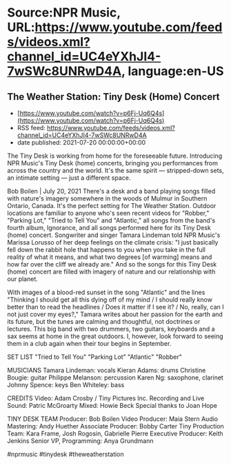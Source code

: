 # Source:NPR Music, URL:https://www.youtube.com/feeds/videos.xml?channel_id=UC4eYXhJI4-7wSWc8UNRwD4A, language:en-US

## The Weather Station: Tiny Desk (Home) Concert
 - [https://www.youtube.com/watch?v=p6Fj-Uq6Q4s](https://www.youtube.com/watch?v=p6Fj-Uq6Q4s)
 - RSS feed: https://www.youtube.com/feeds/videos.xml?channel_id=UC4eYXhJI4-7wSWc8UNRwD4A
 - date published: 2021-07-20 00:00:00+00:00

The Tiny Desk is working from home for the foreseeable future. Introducing NPR Music's Tiny Desk (home) concerts, bringing you performances from across the country and the world. It's the same spirit — stripped-down sets, an intimate setting — just a different space.

Bob Boilen | July 20, 2021
There's a desk and a band playing songs filled with nature's imagery somewhere in the woods of Mulmur in Southern Ontario, Canada. It's the perfect setting for The Weather Station. Outdoor locations are familiar to anyone who's seen recent videos for "Robber," "Parking Lot," "Tried to Tell You" and "Atlantic," all songs from the band's fourth album, Ignorance, and all songs performed here for its Tiny Desk (home) concert. Songwriter and singer Tamara Lindeman told NPR Music's Marissa Lorusso of her deep feelings on the climate crisis: "I just basically fell down the rabbit hole that happens to you when you take in the full reality of what it means, and what two degrees [of warming] means and how far over the cliff we already are." And so the songs for this Tiny Desk (home) concert are filled with imagery of nature and our relationship with our planet.

With images of a blood-red sunset in the song "Atlantic" and the lines "Thinking I should get all this dying off of my mind / I should really know better than to read the headlines / Does it matter if I see it? / No, really, can I not just cover my eyes?," Tamara writes about her passion for the earth and its future, but the tunes are calming and thoughtful, not doctrines or lectures. This big band with two drummers, two guitars, keyboards and a sax seems at home in the great outdoors. I, however, look forward to seeing them in a club again when their tour begins in September.

SET LIST
"Tried to Tell You"
"Parking Lot"
"Atlantic"
"Robber"

MUSICIANS
Tamara Lindeman: vocals
Kieran Adams: drums
Christine Bougie: guitar
Philippe Melanson: percussion
Karen Ng: saxophone, clarinet
Johnny Spence: keys
Ben Whiteley: bass

CREDITS
Video: Adam Crosby / Tiny Pictures Inc.
Recording and Live Sound: Patric McGroarty
Mixed: Howie Beck
Special thanks to Joan Hope

TINY DESK TEAM
Producer: Bob Boilen
Video Producer: Maia Stern
Audio Mastering: Andy Huether
Associate Producer: Bobby Carter
Tiny Production Team: Kara Frame, Josh Rogosin, Gabrielle Pierre
Executive Producer: Keith Jenkins
Senior VP, Programming: Anya Grundmann

#nprmusic #tinydesk #theweatherstation

